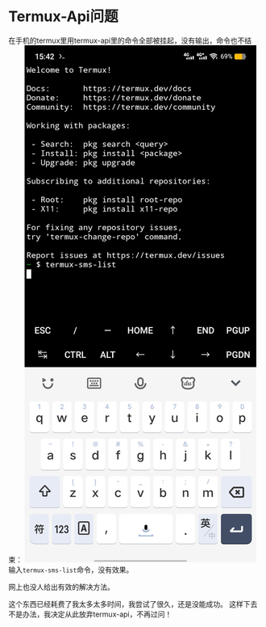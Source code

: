# Termux-Api问题

在手机的termux里用termux-api里的命令全部被挂起，没有输出，命令也不结束：
![图片][def]
输入`termux-sms-list`命令，没有效果。

网上也没人给出有效的解决方法。

这个东西已经耗费了我太多太多时间，我尝试了很久，还是没能成功。
这样下去不是办法，我决定从此放弃termux-api，不再过问！

[def]: /images/Screenshot_2022_1113_154225.jpg
